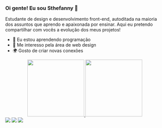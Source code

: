 ### Oi gente! Eu sou Sthefanny 🌻

Estudante de design e desenvolvimento front-end, autoditada na maioria dos assuntos que aprendo e apaixonada por ensinar. Aqui eu pretendo compartilhar com vocês a evolução dos meus projetos!

- 🌱 Eu estou aprendendo programação
- 🎨 Me interesso pela área de web design
- 🌍 Gosto de criar novas conexões

<div align="center">
  <a href="https://github.com/sthef-almeida">
  <img height="180em" src="https://github-readme-stats.vercel.app/api?username=sthef-almeida&show_icons=true&theme=dracula&include_all_commits=true&count_private=true"/>
  <img height="180em" src="https://github-readme-stats.vercel.app/api/top-langs/?username=sthef-almeida&layout=compact&langs_count=7&theme=dracula"/>
</div>
  
  <div>
  <a href="https://instagram.com/stalmeida_" target="_blank"><img src="https://img.shields.io/badge/-Instagram-%23E4405F?style=for-the-badge&logo=instagram&logoColor=white" target="_blank"></a>
  <a href = "mailto:sthefannyalmeida27@gmail.com"><img src="https://img.shields.io/badge/-Gmail-%23333?style=for-the-badge&logo=gmail&logoColor=white" target="_blank"></a>
  <a href= "https://www.linkedin.com/in/sthefanny-almeida-971a2a18b/" target="_blank"><img src="https://img.shields.io/badge/-LinkedIn-%230077B5?style=for-the-badge&logo=linkedin&logoColor=white" target="_blank"></a> 
  </div>

